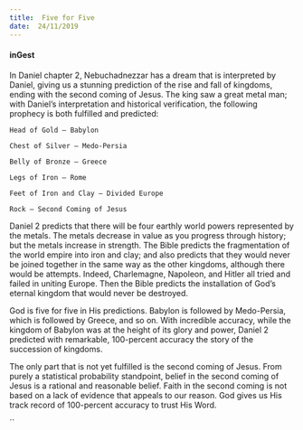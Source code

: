 ```yaml
---
title:  Five for Five
date:  24/11/2019
---
```


#### inGest

In Daniel chapter 2, Nebuchadnezzar has a dream that is interpreted by Daniel, giving us a stunning prediction of the rise and fall of kingdoms, ending with the second coming of Jesus. The king saw a great metal man; with Daniel’s interpretation and historical verification, the following prophecy is both fulfilled and predicted:

`Head of Gold – Babylon`

`Chest of Silver – Medo-Persia`

`Belly of Bronze – Greece`

`Legs of Iron – Rome`

`Feet of Iron and Clay – Divided Europe`

`Rock – Second Coming of Jesus`

Daniel 2 predicts that there will be four earthly world powers represented by the metals. The metals decrease in value as you progress through history; but the metals increase in strength. The Bible predicts the fragmentation of the world empire into iron and clay; and also predicts that they would never be joined together in the same way as the other kingdoms, although there would be attempts. Indeed, Charlemagne, Napoleon, and Hitler all tried and failed in uniting Europe. Then the Bible predicts the installation of God’s eternal kingdom that would never be destroyed.

God is five for five in His predictions. Babylon is followed by Medo-Persia, which is followed by Greece, and so on. With incredible accuracy, while the kingdom of Babylon was at the height of its glory and power, Daniel 2 predicted with remarkable, 100-percent accuracy the story of the succession of kingdoms.

The only part that is not yet fulfilled is the second coming of Jesus. From purely a statistical probability standpoint, belief in the second coming of Jesus is a rational and reasonable belief. Faith in the second coming is not based on a lack of evidence that appeals to our reason. God gives us His track record of 100-percent accuracy to trust His Word.

``
